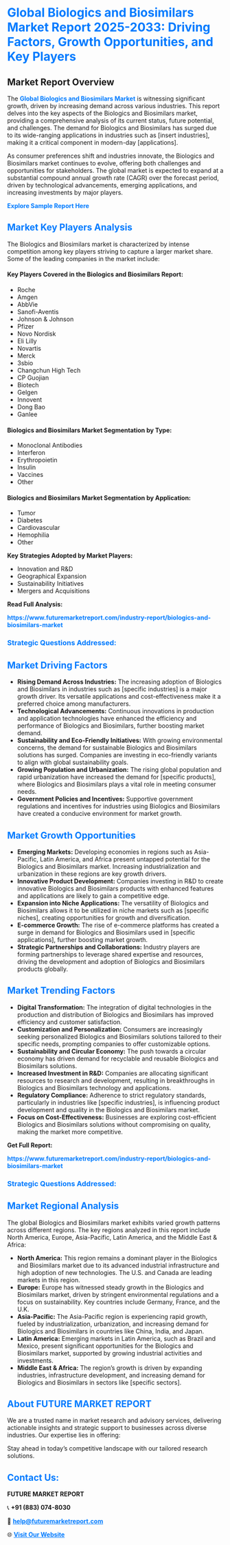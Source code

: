<h1 style="color: #007BFF;">Global Biologics and Biosimilars Market Report 2025-2033: Driving Factors, Growth Opportunities, and Key Players</h1>

<section id="overview">
<h2>Market Report Overview</h2>
<p>The <a href="https://www.futuremarketreport.com/industry-report/biologics-and-biosimilars-market" style="color: #007BFF; text-decoration: none;"><strong>Global Biologics and Biosimilars Market</strong></a> is witnessing significant growth, driven by increasing demand across various industries. This report delves into the key aspects of the Biologics and Biosimilars market, providing a comprehensive analysis of its current status, future potential, and challenges. The demand for Biologics and Biosimilars has surged due to its wide-ranging applications in industries such as [insert industries], making it a critical component in modern-day [applications].</p>
<p>As consumer preferences shift and industries innovate, the Biologics and Biosimilars market continues to evolve, offering both challenges and opportunities for stakeholders. The global market is expected to expand at a substantial compound annual growth rate (CAGR) over the forecast period, driven by technological advancements, emerging applications, and increasing investments by major players.</p>
</section>

<section id="overview">
<p><a href="https://www.futuremarketreport.com/request-sample/reportId=61115" style="color: #007BFF; text-decoration: none;"><strong>Explore Sample Report Here</strong></a></p>
</section>

<section id="key-players">
<h2 style="color: #007BFF;">Market Key Players Analysis</h2>
<p>The Biologics and Biosimilars market is characterized by intense competition among key players striving to capture a larger market share. Some of the leading companies in the market include:</p>
<h4>Key Players Covered in the Biologics and Biosimilars Report:</h4>
<ul><li>Roche</li><li>Amgen</li><li>AbbVie</li><li>Sanofi-Aventis</li><li>Johnson &amp; Johnson</li><li>Pfizer</li><li>Novo Nordisk</li><li>Eli Lilly</li><li>Novartis</li><li>Merck</li><li>3sbio</li><li>Changchun High Tech</li><li>CP Guojian</li><li>Biotech</li><li>Gelgen</li><li>Innovent</li><li>Dong Bao</li><li>Ganlee</li></ul>
<h4>Biologics and Biosimilars Market Segmentation by Type:</h4>
<ul><li>Monoclonal Antibodies</li><li>Interferon</li><li>Erythropoietin</li><li>Insulin</li><li>Vaccines</li><li>Other</li></ul>

<h4>Biologics and Biosimilars Market Segmentation by Application:</h4>
<ul><li>Tumor</li><li>Diabetes</li><li>Cardiovascular</li><li>Hemophilia</li><li>Other</li></ul>
<p><strong>Key Strategies Adopted by Market Players:</strong></p>
<ul>
<li>Innovation and R&D</li>
<li>Geographical Expansion</li>
<li>Sustainability Initiatives</li>
<li>Mergers and Acquisitions</li>
</ul>
</section>

<section>
<p><strong>Read Full Analysis: </strong></p><a href="https://www.futuremarketreport.com/industry-report/biologics-and-biosimilars-market" style="color: #007BFF; text-decoration: none;"><strong>https://www.futuremarketreport.com/industry-report/biologics-and-biosimilars-market</strong></a>
<h3 style="color: #007BFF;">Strategic Questions Addressed:</h3>
</section>

<section id="driving-factors">
<h2 style="color: #007BFF;">Market Driving Factors</h2>
<ul>
<li><strong>Rising Demand Across Industries:</strong> The increasing adoption of Biologics and Biosimilars in industries such as [specific industries] is a major growth driver. Its versatile applications and cost-effectiveness make it a preferred choice among manufacturers.</li>
<li><strong>Technological Advancements:</strong> Continuous innovations in production and application technologies have enhanced the efficiency and performance of Biologics and Biosimilars, further boosting market demand.</li>
<li><strong>Sustainability and Eco-Friendly Initiatives:</strong> With growing environmental concerns, the demand for sustainable Biologics and Biosimilars solutions has surged. Companies are investing in eco-friendly variants to align with global sustainability goals.</li>
<li><strong>Growing Population and Urbanization:</strong> The rising global population and rapid urbanization have increased the demand for [specific products], where Biologics and Biosimilars plays a vital role in meeting consumer needs.</li>
<li><strong>Government Policies and Incentives:</strong> Supportive government regulations and incentives for industries using Biologics and Biosimilars have created a conducive environment for market growth.</li>
</ul>
</section>

<section id="growth-opportunities">
<h2 style="color: #007BFF;">Market Growth Opportunities</h2>
<ul>
<li><strong>Emerging Markets:</strong> Developing economies in regions such as Asia-Pacific, Latin America, and Africa present untapped potential for the Biologics and Biosimilars market. Increasing industrialization and urbanization in these regions are key growth drivers.</li>
<li><strong>Innovative Product Development:</strong> Companies investing in R&D to create innovative Biologics and Biosimilars products with enhanced features and applications are likely to gain a competitive edge.</li>
<li><strong>Expansion into Niche Applications:</strong> The versatility of Biologics and Biosimilars allows it to be utilized in niche markets such as [specific niches], creating opportunities for growth and diversification.</li>
<li><strong>E-commerce Growth:</strong> The rise of e-commerce platforms has created a surge in demand for Biologics and Biosimilars used in [specific applications], further boosting market growth.</li>
<li><strong>Strategic Partnerships and Collaborations:</strong> Industry players are forming partnerships to leverage shared expertise and resources, driving the development and adoption of Biologics and Biosimilars products globally.</li>
</ul>
</section>

<section id="trending-factors">
<h2 style="color: #007BFF;">Market Trending Factors</h2>
<ul>
<li><strong>Digital Transformation:</strong> The integration of digital technologies in the production and distribution of Biologics and Biosimilars has improved efficiency and customer satisfaction.</li>
<li><strong>Customization and Personalization:</strong> Consumers are increasingly seeking personalized Biologics and Biosimilars solutions tailored to their specific needs, prompting companies to offer customizable options.</li>
<li><strong>Sustainability and Circular Economy:</strong> The push towards a circular economy has driven demand for recyclable and reusable Biologics and Biosimilars solutions.</li>
<li><strong>Increased Investment in R&D:</strong> Companies are allocating significant resources to research and development, resulting in breakthroughs in Biologics and Biosimilars technology and applications.</li>
<li><strong>Regulatory Compliance:</strong> Adherence to strict regulatory standards, particularly in industries like [specific industries], is influencing product development and quality in the Biologics and Biosimilars market.</li>
<li><strong>Focus on Cost-Effectiveness:</strong> Businesses are exploring cost-efficient Biologics and Biosimilars solutions without compromising on quality, making the market more competitive.</li>
</ul>
</section>

<section>
<p><strong>Get Full Report: </strong></p><a href="https://www.futuremarketreport.com/industry-report/biologics-and-biosimilars-market" style="color: #007BFF; text-decoration: none;"><strong>https://www.futuremarketreport.com/industry-report/biologics-and-biosimilars-market</strong></a>
<h3 style="color: #007BFF;">Strategic Questions Addressed:</h3>
</section>


<section id="regional-analysis">
<h2 style="color: #007BFF;">Market Regional Analysis</h2>
<p>The global Biologics and Biosimilars market exhibits varied growth patterns across different regions. The key regions analyzed in this report include North America, Europe, Asia-Pacific, Latin America, and the Middle East & Africa:</p>
<ul>
<li><strong>North America:</strong> This region remains a dominant player in the Biologics and Biosimilars market due to its advanced industrial infrastructure and high adoption of new technologies. The U.S. and Canada are leading markets in this region.</li>
<li><strong>Europe:</strong> Europe has witnessed steady growth in the Biologics and Biosimilars market, driven by stringent environmental regulations and a focus on sustainability. Key countries include Germany, France, and the U.K.</li>
<li><strong>Asia-Pacific:</strong> The Asia-Pacific region is experiencing rapid growth, fueled by industrialization, urbanization, and increasing demand for Biologics and Biosimilars in countries like China, India, and Japan.</li>
<li><strong>Latin America:</strong> Emerging markets in Latin America, such as Brazil and Mexico, present significant opportunities for the Biologics and Biosimilars market, supported by growing industrial activities and investments.</li>
<li><strong>Middle East & Africa:</strong> The region’s growth is driven by expanding industries, infrastructure development, and increasing demand for Biologics and Biosimilars in sectors like [specific sectors].</li>
</ul>
</section>

<footer>
<h2 style="color: #007BFF;">About FUTURE MARKET REPORT</h2>
<p>We are a trusted name in market research and advisory services, delivering actionable insights and strategic support to businesses across diverse industries. Our expertise lies in offering:</p>

<p>Stay ahead in today’s competitive landscape with our tailored research solutions.</p>

<h2 style="color: #007BFF;">Contact Us:</h2>
<p><strong>FUTURE MARKET REPORT</strong></p>
<p>📞 <strong>+91 (883) 074-8030</strong></p>
<p>📧 <strong><a href="mailto:help@futuremarketreport.com" style="color: #007BFF;">help@futuremarketreport.com</a></strong></p>
<p>🌐 <strong><a href="https://www.futuremarketreport.com/" style="color: #007BFF;">Visit Our Website</a></strong></p>
</footer>